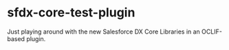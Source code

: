 # sfdx-core-test-plugin

Just playing around with the new Salesforce DX Core Libraries in an OCLIF-based plugin.